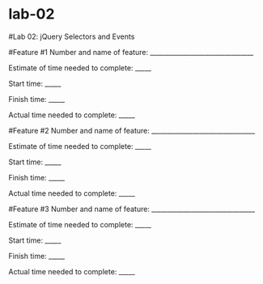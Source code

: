 # lab-02
#Lab 02: jQuery Selectors and Events

#Feature #1
Number and name of feature: ________________________________

Estimate of time needed to complete: _____

Start time: _____

Finish time: _____

Actual time needed to complete: _____

#Feature #2
Number and name of feature: ________________________________

Estimate of time needed to complete: _____

Start time: _____

Finish time: _____

Actual time needed to complete: _____

#Feature #3
Number and name of feature: ________________________________

Estimate of time needed to complete: _____

Start time: _____

Finish time: _____

Actual time needed to complete: _____
